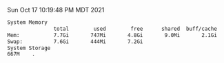 Sun Oct 17 10:19:48 PM MDT 2021
```bash
System Memory
               total        used        free      shared  buff/cache   available
Mem:           7.7Gi       747Mi       4.8Gi       9.0Mi       2.1Gi       6.6Gi
Swap:          7.6Gi       444Mi       7.2Gi
System Storage
667M	.
```
